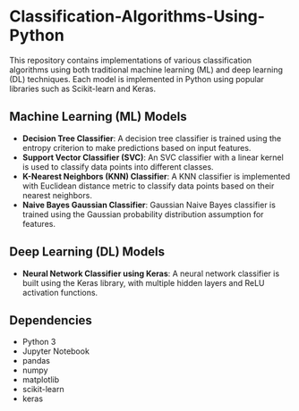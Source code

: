 # Classification-Algorithms-Using-Python

This repository contains implementations of various classification algorithms using both traditional machine learning (ML) and deep learning (DL) techniques. Each model is implemented in Python using popular libraries such as Scikit-learn and Keras.


## Machine Learning (ML) Models

- **Decision Tree Classifier**: A decision tree classifier is trained using the entropy criterion to make predictions based on input features.
- **Support Vector Classifier (SVC)**: An SVC classifier with a linear kernel is used to classify data points into different classes.
- **K-Nearest Neighbors (KNN) Classifier**: A KNN classifier is implemented with Euclidean distance metric to classify data points based on their nearest neighbors.
- **Naive Bayes Gaussian Classifier**: Gaussian Naive Bayes classifier is trained using the Gaussian probability distribution assumption for features.

## Deep Learning (DL) Models

- **Neural Network Classifier using Keras**: A neural network classifier is built using the Keras library, with multiple hidden layers and ReLU activation functions.

## Dependencies

- Python 3
- Jupyter Notebook
- pandas
- numpy
- matplotlib
- scikit-learn
- keras
